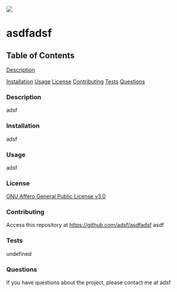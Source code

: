 
![](https://img.shields.io/badge/license-AGPL_3.0-blue)    
# asdfadsf

## Table of Contents
[Description](#description)

[Installation]()
[Usage]()
[License]()
[Contributing]()
[Tests]()
[Questions]()

### Description
adsf

### Installation
adsf

### Usage
adsf

### License
[GNU Affero General Public License v3.0](https://api.github.com/licenses/agpl-3.0)

### Contributing
Access this repository at https://github.com/adsf/asdfadsf
asdf

### Tests
undefined

### Questions
If you have questions about the project, please contact me at adsf


    